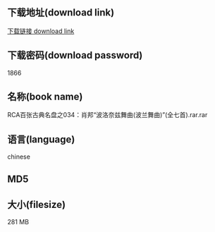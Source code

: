 ## 下载地址(download link)
[下载链接 download link](https://voluble-croquembouche-d321dc.netlify.app/?s=RCA%E7%99%BE%E5%BC%A0%E5%8F%A4%E5%85%B8%E5%90%8D%E7%9B%98%E4%B9%8B034%EF%BC%9A%E8%82%96%E9%82%A6%E2%80%9C%E6%B3%A2%E6%B4%9B%E5%A5%88%E5%85%B9%E8%88%9E%E6%9B%B2%28%E6%B3%A2%E5%85%B0%E8%88%9E%E6%9B%B2%29%E2%80%9D%28%E5%85%A8%E4%B8%83%E9%A6%96%29.rar)

## 下载密码(download password)
1866

## 名称(book name)
RCA百张古典名盘之034：肖邦“波洛奈兹舞曲(波兰舞曲)”(全七首).rar.rar

## 语言(language)
chinese

## MD5


## 大小(filesize)
281 MB
